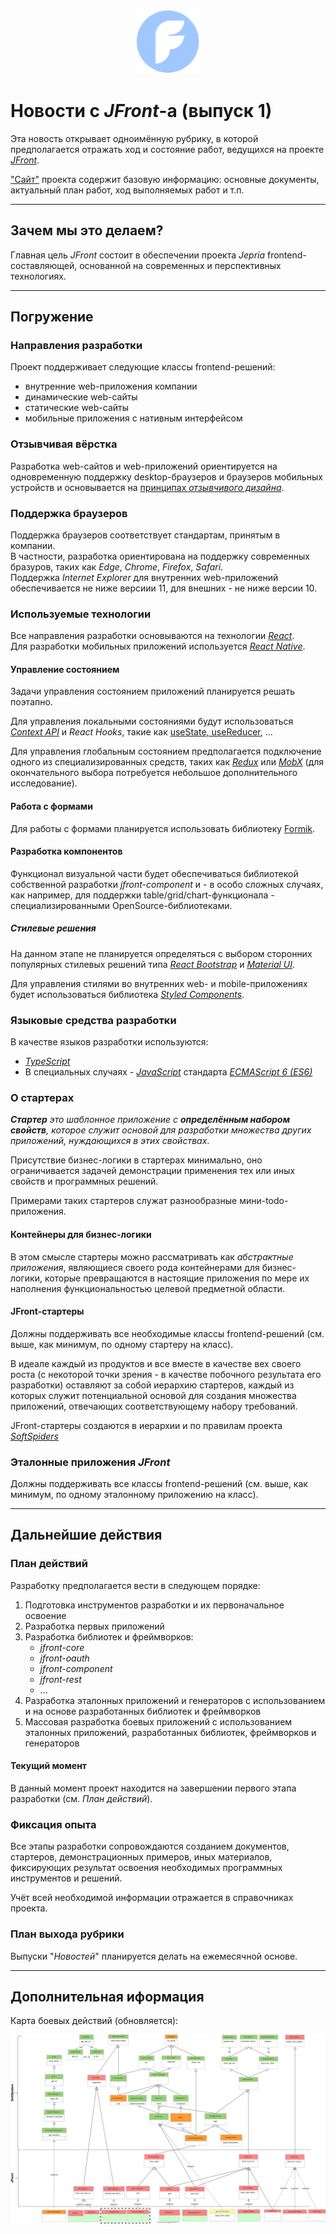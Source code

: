 <p align="center">
  <a href="https://github.com/Jepria/jfront/blob/master/README.md">
    <img src="images/jfront-logo.png" alt="drawing" width="100"/>
  </a>
</p>

# Новости с *JFront*-а (выпуск 1)

Эта новость открывает одноимённую рубрику, в которой предполагается отражать ход и состояние работ, ведущихся на проекте
[*JFront*](https://github.com/Jepria/jfront).

["Cайт"](https://github.com/Jepria/jfront/blob/master/README.md) проекта содержит базовую информацию: основные документы,
актуальный план работ, ход выполняемых работ и т.п.

---

## Зачем мы это делаем?

Главная цель *JFront* состоит в обеспечении проекта *Jepria* frontend-составляющей, основанной на современных и
перспективных технологиях. 

---

## Погружение

### Направления разработки

Проект поддерживает следующие классы frontend-решений:
- внутренние web-приложения компании
- динамические web-сайты
- статические web-сайты
- мобильные приложения с нативным интерфейсом

### Отзывчивая вёрстка

Разработка web-сайтов и web-приложений ориентируется на одновременную поддержку desktop-браузеров и браузеров мобильных
устройств и основывается на [принципах *отзывчивого дизайна*](https://habr.com/ru/post/243247/).

### Поддержка браузеров

Поддержка браузеров соответствует стандартам, принятым в компании.  
В частности, разработка ориентирована на поддержку современных бразуров, таких как *Edge*, *Chrome*, *Firefox*, *Safari*.    
Поддержка *Internet Explorer* для внутренних web-приложений обеспечивается не ниже версиии 11, для внешних - не ниже
версии 10.

### Используемые технологии

Все направления разработки основываются на технологии [*React*](https://ru.reactjs.org/).  
Для разработки мобильных приложений используется [*React Native*](https://reactnative.dev/).

#### Управление состоянием

Задачи управления состоянием приложений планируется решать поэтапно. 

Для управления локальными состояниями будут использоваться
[*Context API*](https://ru.reactjs.org/docs/context.html#contextprovider) и *React Hooks*, такие как
[useState, useReducer](https://ru.reactjs.org/docs/hooks-reference.html), ... 

Для управления глобальным состоянием предполагается подключение одного из специализированных средств, таких как
[*Redux*](https://redux.js.org/) или [*MobX*](https://mobx.js.org/README.html) (для окончательного выбора потребуется
небольшое дополнительного исследование).

#### Работа с формами

Для работы с формами планируется использовать библиотеку [Formik](https://jaredpalmer.com/formik/docs/overview).

#### Разработка компонентов

Функционал визуальной части будет обеспечиваться библиотекой собственной разработки *jfront-component* и - в особо
сложных случаях, как например, для поддержки table/grid/chart-функционала - специализированными OpenSource-библиотеками. 

##### Стилевые решения

На данном этапе не планируется определяться с выбором сторонних популярных стилевых решений типа
[*React Bootstrap*](https://react-bootstrap.github.io/) и [*Material UI*](https://material-ui.com/ru/).

Для управления стилями во внутренних web- и mobile-приложениях будет использоваться библиотека
[*Styled Components*](https://styled-components.com/).


### Языковые средства разработки

В качестве языков разработки используются:
- [*TypeScript*](https://www.typescriptlang.org/)
- В специальных случаях - [*JavaScript*](https://ru.wikipedia.org/wiki/JavaScript) стандарта [*ECMAScript 6 (ES6)*](https://www.w3schools.com/js/js_es6.asp)


### О стартерах

***Стартер*** *это шаблонное приложение с ***определённым набором свойств***, которое служит основой для разработки
множества других приложений, нуждающихся в этих свойствах*. 

Присутствие бизнес-логики в стартерах минимально, оно ограничивается задачей демонстрации применения тех или иных свойств
и программных решений.  

Примерами таких стартеров служат разнообразные мини-todo-приложения.

#### Контейнеры для бизнес-логики
В этом смысле стартеры можно рассматривать как *абстрактные приложения*, являющиеся своего рода контейнерами для
бизнес-логики, которые превращаются в настоящие приложения по мере их наполнения функциональностью целевой предметной
области.

#### JFront-стартеры

Должны поддерживать все необходимые классы frontend-решений (см. выше, как минимум, по одному стартеру на класс).

В идеале каждый из продуктов и все вместе в качестве вех своего роста (с некоторой точки зрения - в качестве побочного
результата его разработки) оставляют за собой иерархию стартеров, каждый из которых служит потенциальной основой для
создания множества приложений, отвечающих соответствующему набору требований.

JFront-стартеры создаются в иерархии и по правилам проекта [*SoftSpiders*](https://github.com/softspiders/softspiders)

### Эталонные приложения *JFront*

Должны поддерживать все классы frontend-решений (см. выше, как минимум, по одному эталонному приложению на класс).

---

## Дальнейшие действия

### План действий

Разработку предполагается вести в следующем порядке:
1. Подготовка инструментов разработки и их первоначальное освоение
2. Разработка первых приложений
3. Разработка библиотек и фреймворков:
   - *jfront-core*
   - *jfront-oauth*
   - *jfront-component*
   - *jfront-rest*
   - ...
4. Разработка эталонных приложений и генераторов с использованием и на основе разработанных библиотек и фреймворков
5. Массовая разработка боевых приложений с использованием эталонных приложений, разработанных библиотек, фреймворков и
генераторов

#### Текущий момент

В данный момент проект находится на завершении первого этапа разработки (см. *План действий*).

### Фиксация опыта

Все этапы разработки сопровождаются созданием документов, стартеров, демонстрационных примеров, иных материалов,
фиксирующих результат освоения необходимых программных инструментов и решений.    

Учёт всей необходимой информации отражается в справочниках проекта. 

### План выхода рубрики 

Выпуски "*Новостей*" планируется делать на ежемесячной основе.

---

## Дополнительная иформация

Карта боевых действий (обновляется):

![jfront-plan](https://raw.githubusercontent.com/Jepria/doc/master/jfront/images/jfront-plan.svg?sanitize=true) 
